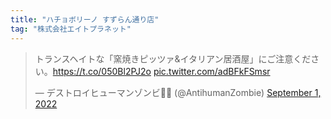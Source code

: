 ```yaml
---
title: "ハチョボリーノ すずらん通り店"
tag: "株式会社エイトプラネット"
---
```


<blockquote class="twitter-tweet"><p lang="ja" dir="ltr">トランスヘイトな「窯焼きピッツァ&amp;イタリアン居酒屋」にご注意ください。<a href="https://t.co/050Bl2PJ2o">https://t.co/050Bl2PJ2o</a> <a href="https://t.co/adBFkFSmsr">pic.twitter.com/adBFkFSmsr</a></p>&mdash; デストロイヒューマンゾンビ🏳️‍⚧️ (@AntihumanZombie) <a href="https://twitter.com/AntihumanZombie/status/1565195883100372992?ref_src=twsrc%5Etfw">September 1, 2022</a></blockquote> <script async src="https://platform.twitter.com/widgets.js" charset="utf-8"></script>